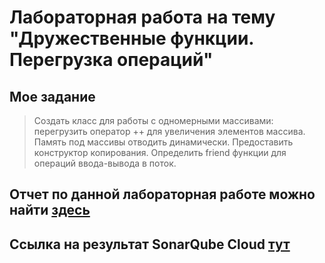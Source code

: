 # Лабораторная работа на тему "Дружественные функции. Перегрузка операций"

## Мое задание

> Создать класс для работы с одномерными массивами: перегрузить оператор ++ для увеличения элементов массива. Память под массивы отводить динамически. Предоставить конструктор копирования. Определить friend функции для операций ввода-вывода в поток.

## Отчет по данной лабораторная работе можно найти [здесь](lab2.pdf)

## Ссылка на результат SonarQube Cloud [тут](https://sonarcloud.io/project/overview?id=ekuzm_cpp-lab2)